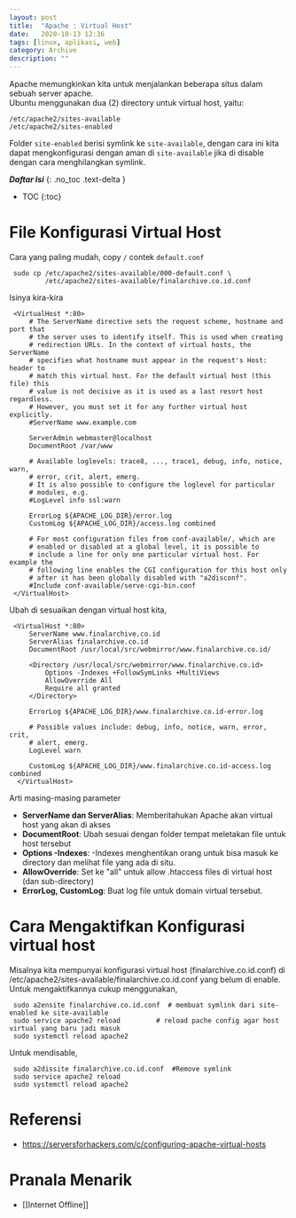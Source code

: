 ```yaml
---
layout: post
title:  "Apache : Virtual Host"
date:   2020-10-13 12:36
tags: [linux, aplikasi, web]
category: Archive
description: ""
---
```


Apache memungkinkan kita untuk menjalankan beberapa situs dalam sebuah server apache.<br>
Ubuntu menggunakan dua (2) directory untuk virtual host, yaitu:

`/etc/apache2/sites-available`<br>
`/etc/apache2/sites-enabled`

Folder `site-enabled` berisi symlink ke `site-available`, dengan cara ini kita dapat mengkonfigurasi dengan aman di `site-available` jika di disable dengan cara menghilangkan symlink.


***Daftar Isi***
{: .no_toc .text-delta }

- TOC
{:toc}

# File Konfigurasi Virtual Host

Cara yang paling mudah, copy `/` contek `default.conf`
```
 sudo cp /etc/apache2/sites-available/000-default.conf \
         /etc/apache2/sites-available/finalarchive.co.id.conf
```
Isinya kira-kira
```
 <VirtualHost *:80>
     # The ServerName directive sets the request scheme, hostname and port that
     # the server uses to identify itself. This is used when creating
     # redirection URLs. In the context of virtual hosts, the ServerName
     # specifies what hostname must appear in the request's Host: header to
     # match this virtual host. For the default virtual host (this file) this
     # value is not decisive as it is used as a last resort host regardless.
     # However, you must set it for any further virtual host explicitly.
     #ServerName www.example.com
 
     ServerAdmin webmaster@localhost
     DocumentRoot /var/www
 
     # Available loglevels: trace8, ..., trace1, debug, info, notice, warn,
     # error, crit, alert, emerg.
     # It is also possible to configure the loglevel for particular
     # modules, e.g.
     #LogLevel info ssl:warn
 
     ErrorLog ${APACHE_LOG_DIR}/error.log
     CustomLog ${APACHE_LOG_DIR}/access.log combined
 
     # For most configuration files from conf-available/, which are
     # enabled or disabled at a global level, it is possible to
     # include a line for only one particular virtual host. For example the
     # following line enables the CGI configuration for this host only
     # after it has been globally disabled with "a2disconf".
     #Include conf-available/serve-cgi-bin.conf
 </VirtualHost>
```
Ubah di sesuaikan dengan virtual host kita,
```
 <VirtualHost *:80>
     ServerName www.finalarchive.co.id
     ServerAlias finalarchive.co.id
     DocumentRoot /usr/local/src/webmirror/www.finalarchive.co.id/

     <Directory /usr/local/src/webmirror/www.finalarchive.co.id>
         Options -Indexes +FollowSymLinks +MultiViews
         AllowOverride All
         Require all granted
     </Directory>
 
     ErrorLog ${APACHE_LOG_DIR}/www.finalarchive.co.id-error.log 
 
     # Possible values include: debug, info, notice, warn, error, crit,
     # alert, emerg.
     LogLevel warn
 
     CustomLog ${APACHE_LOG_DIR}/www.finalarchive.co.id-access.log combined 
  </VirtualHost>
```
Arti masing-masing parameter

* **ServerName dan ServerAlias**: Memberitahukan Apache akan virtual host yang akan di akses
* **DocumentRoot**: Ubah sesuai dengan folder tempat meletakan file untuk host tersebut
* **Options -Indexes**: -Indexes menghentikan orang untuk bisa masuk ke directory dan melihat file yang ada di situ.
* **AllowOverride**: Set ke "all" untuk allow .htaccess files di virtual host (dan sub-directory)
* **ErrorLog, CustomLog**: Buat log file untuk domain virtual tersebut.


# Cara Mengaktifkan Konfigurasi virtual host

Misalnya kita mempunyai konfigurasi virtual host (finalarchive.co.id.conf) di /etc/apache2/sites-available/finalarchive.co.id.conf yang belum di enable. Untuk mengaktifkannya cukup menggunakan,
```
 sudo a2ensite finalarchive.co.id.conf  # membuat symlink dari site-enabled ke site-available
 sudo service apache2 reload         # reload pache config agar host virtual yang baru jadi masuk
 sudo systemctl reload apache2
```
Untuk mendisable,
```
 sudo a2dissite finalarchive.co.id.conf  #Remove symlink
 sudo service apache2 reload
 sudo systemctl reload apache2
```
# Referensi

* https://serversforhackers.com/c/configuring-apache-virtual-hosts

# Pranala Menarik

* [[Internet Offline]]

